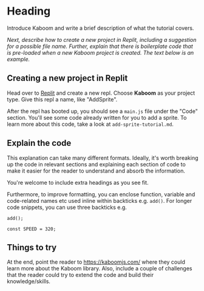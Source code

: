 # Heading 

Introduce Kaboom and write a brief description of what the tutorial covers. 

_Next, describe how to create a new project in Replit, including a suggestion for a possible file name. Further, explain that there is boilerplate code that is pre-loaded when a new Kaboom project is created. The text below is an example._

## Creating a new project in Replit

Head over to [Replit](https://replit.com) and create a new repl. Choose **Kaboom** as your project type. Give this repl a name, like "AddSprite".

After the repl has booted up, you should see a `main.js` file under the "Code" section. You'll see some code already written for you to add a sprite. To learn more about this code, take a look at `add-sprite-tutorial.md`.

## Explain the code

This explanation can take many different formats. Ideally, it's worth breaking up the code in relevant sections and explaining each section of code to make it easier for the reader to understand and absorb the information.

You're welcome to include extra headings as you see fit.

Furthermore, to improve formatting, you can enclose function, variable and code-related names etc used inline within backticks e.g. `add()`. For longer code snippets, you can use three backticks e.g. 

```
add();

const SPEED = 320;
```

## Things to try

At the end, point the reader to https://kaboomjs.com/ where they could learn more about the Kaboom library. Also, include a couple of challenges that the reader could try to extend the code and build their knowledge/skills.
